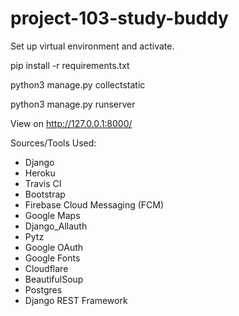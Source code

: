 # project-103-study-buddy
Set up virtual environment and activate.

pip install -r requirements.txt

python3 manage.py collectstatic

python3 manage.py runserver

View on http://127.0.0.1:8000/

Sources/Tools Used:
* Django
* Heroku
* Travis CI
* Bootstrap
* Firebase Cloud Messaging (FCM)
* Google Maps
* Django_Allauth
* Pytz
* Google OAuth
* Google Fonts
* Cloudflare
* BeautifulSoup
* Postgres
* Django REST Framework
